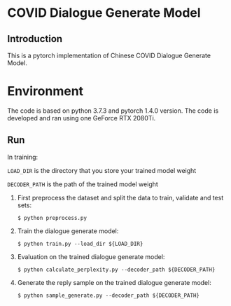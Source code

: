# COVID Dialogue Generate Model

## Introduction

This is a pytorch implementation of Chinese COVID Dialogue Generate Model.

# Environment

The code is based on python 3.7.3 and pytorch 1.4.0 version. The code is developed and ran using one GeForce RTX 2080Ti.

## Run

In training:

`LOAD_DIR` is the directory that you store your trained model weight

`DECODER_PATH` is the path of the trained model weight

1. First preprocess the dataset and split the data to train, validate and test sets:

   ```shell
   $ python preprocess.py
   ```

2. Train the dialogue generate model:

   ``` shell
   $ python train.py --load_dir ${LOAD_DIR}
   ```

3. Evaluation on the trained dialogue generate model:

   ```shell
   $ python calculate_perplexity.py --decoder_path ${DECODER_PATH}
   ```

4. Generate the reply sample on the trained dialogue generate model:

   ```shell
   $ python sample_generate.py --decoder_path ${DECODER_PATH}
   ```



